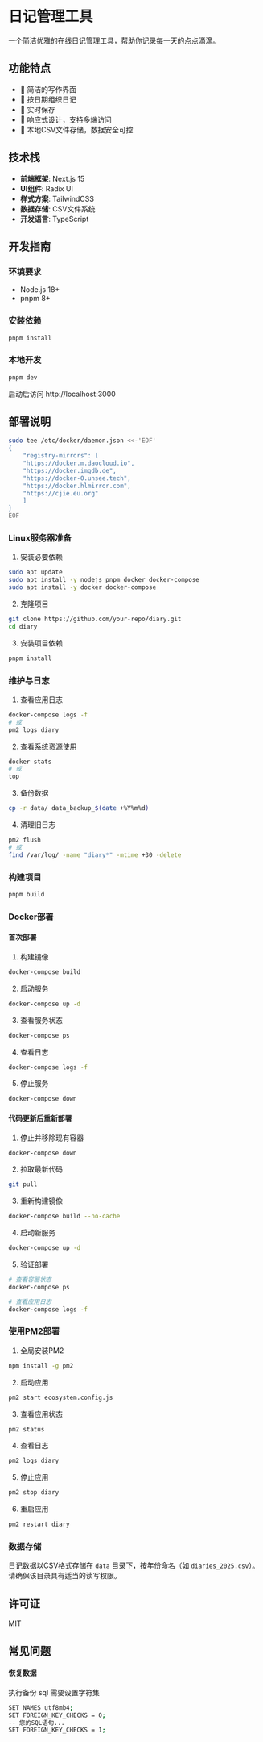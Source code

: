 # 日记管理工具

一个简洁优雅的在线日记管理工具，帮助你记录每一天的点点滴滴。

## 功能特点

- 📝 简洁的写作界面
- 📅 按日期组织日记
- 🔄 实时保存
- 📱 响应式设计，支持多端访问
- 💾 本地CSV文件存储，数据安全可控

## 技术栈

- **前端框架**: Next.js 15
- **UI组件**: Radix UI
- **样式方案**: TailwindCSS
- **数据存储**: CSV文件系统
- **开发语言**: TypeScript

## 开发指南

### 环境要求

- Node.js 18+
- pnpm 8+

### 安装依赖

```bash
pnpm install
```

### 本地开发

```bash
pnpm dev
```

启动后访问 http://localhost:3000

## 部署说明

```bash
sudo tee /etc/docker/daemon.json <<-'EOF'
{
    "registry-mirrors": [
    "https://docker.m.daocloud.io",
    "https://docker.imgdb.de",
    "https://docker-0.unsee.tech",
    "https://docker.hlmirror.com",
    "https://cjie.eu.org"
    ]
}
EOF
```

### Linux服务器准备
1. 安装必要依赖
```bash
sudo apt update
sudo apt install -y nodejs pnpm docker docker-compose
sudo apt install -y docker docker-compose
```

2. 克隆项目
```bash
git clone https://github.com/your-repo/diary.git
cd diary
```

3. 安装项目依赖
```bash
pnpm install
```

### 维护与日志
1. 查看应用日志
```bash
docker-compose logs -f
# 或
pm2 logs diary
```

2. 查看系统资源使用
```bash
docker stats
# 或
top
```

3. 备份数据
```bash
cp -r data/ data_backup_$(date +%Y%m%d)
```

4. 清理旧日志
```bash
pm2 flush
# 或
find /var/log/ -name "diary*" -mtime +30 -delete
```

### 构建项目

```bash
pnpm build
```

### Docker部署

#### 首次部署

1. 构建镜像
```bash
docker-compose build
```

2. 启动服务
```bash
docker-compose up -d
```

3. 查看服务状态
```bash
docker-compose ps
```

4. 查看日志
```bash
docker-compose logs -f
```

5. 停止服务
```bash
docker-compose down
```

#### 代码更新后重新部署

1. 停止并移除现有容器
```bash
docker-compose down
```

2. 拉取最新代码
```bash
git pull
```

3. 重新构建镜像
```bash
docker-compose build --no-cache
```

4. 启动新服务
```bash
docker-compose up -d
```

5. 验证部署
```bash
# 查看容器状态
docker-compose ps

# 查看应用日志
docker-compose logs -f
```

### 使用PM2部署

1. 全局安装PM2
```bash
npm install -g pm2
```

2. 启动应用
```bash
pm2 start ecosystem.config.js
```

3. 查看应用状态
```bash
pm2 status
```

4. 查看日志
```bash
pm2 logs diary
```

5. 停止应用
```bash
pm2 stop diary
```

6. 重启应用
```bash
pm2 restart diary
```

### 数据存储

日记数据以CSV格式存储在 `data` 目录下，按年份命名（如 `diaries_2025.csv`）。请确保该目录具有适当的读写权限。

## 许可证

MIT

## 常见问题

#### 恢复数据
执行备份 sql 需要设置字符集

```bash
SET NAMES utf8mb4;
SET FOREIGN_KEY_CHECKS = 0;
-- 您的SQL语句...
SET FOREIGN_KEY_CHECKS = 1;
```